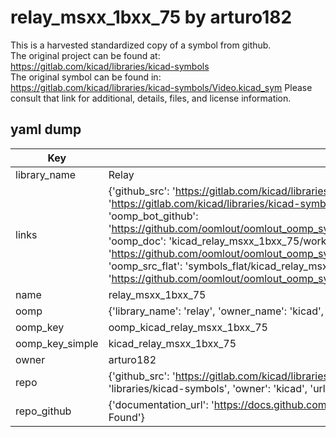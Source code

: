 # relay_msxx_1bxx_75 by arturo182  
This is a harvested standardized copy of a symbol from github.  
The original project can be found at:  
https://gitlab.com/kicad/libraries/kicad-symbols  
The original symbol can be found in:
https://gitlab.com/kicad/libraries/kicad-symbols/Video.kicad_sym
Please consult that link for additional, details, files, and license information.  
## yaml dump  
| Key | Value |  
| --- | --- |  
| library_name | Relay |  
| links | {'github_src': 'https://gitlab.com/kicad/libraries/kicad-symbols/Video.kicad_sym', 'github_src_repo': 'https://gitlab.com/kicad/libraries/kicad-symbols', 'oomp_bot': 'kicad_relay_msxx_1bxx_75/working', 'oomp_bot_github': 'https://github.com/oomlout/oomlout_oomp_symbol_bot/tree/main/kicad_relay_msxx_1bxx_75/working', 'oomp_doc': 'kicad_relay_msxx_1bxx_75/working', 'oomp_doc_github': 'https://github.com/oomlout/oomlout_oomp_symbol_doc/tree/main/kicad_relay_msxx_1bxx_75/working', 'oomp_src_flat': 'symbols_flat/kicad_relay_msxx_1bxx_75/working', 'oomp_src_flat_github': 'https://github.com/oomlout/oomlout_oomp_symbol_src/tree/main/kicad_relay_msxx_1bxx_75/working'} |  
| name | relay_msxx_1bxx_75 |  
| oomp | {'library_name': 'relay', 'owner_name': 'kicad', 'symbol_name': 'relay_msxx_1bxx_75'} |  
| oomp_key | oomp_kicad_relay_msxx_1bxx_75 |  
| oomp_key_simple | kicad_relay_msxx_1bxx_75 |  
| owner | arturo182 |  
| repo | {'github_src': 'https://gitlab.com/kicad/libraries/kicad-symbols/Video.kicad_sym', 'name': 'libraries/kicad-symbols', 'owner': 'kicad', 'url': 'https://gitlab.com/kicad/libraries/kicad-symbols'} |  
| repo_github | {'documentation_url': 'https://docs.github.com/rest/repos/repos#get-a-repository', 'message': 'Not Found'} |  

